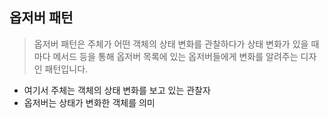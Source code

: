 ## 옵저버 패턴

> 옵저버 패턴은 주체가 어떤 객체의 상태 변화를 관찰하다가 상태 변화가 있을 때마다 메서드 등을 통해 옵저버 목록에 있는 옵저버들에게 변화를 알려주는 디자인 패턴입니다.
> 
- 여기서 주체는 객체의 상태 변화를 보고 있는 관찰자
- 옵저버는 상태가 변화한 객체를 의미